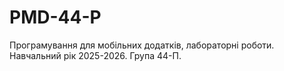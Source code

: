 # PMD-44-P
Програмування для мобільних додатків, лабораторні роботи. Навчальний рік 2025-2026. Група 44-П.
